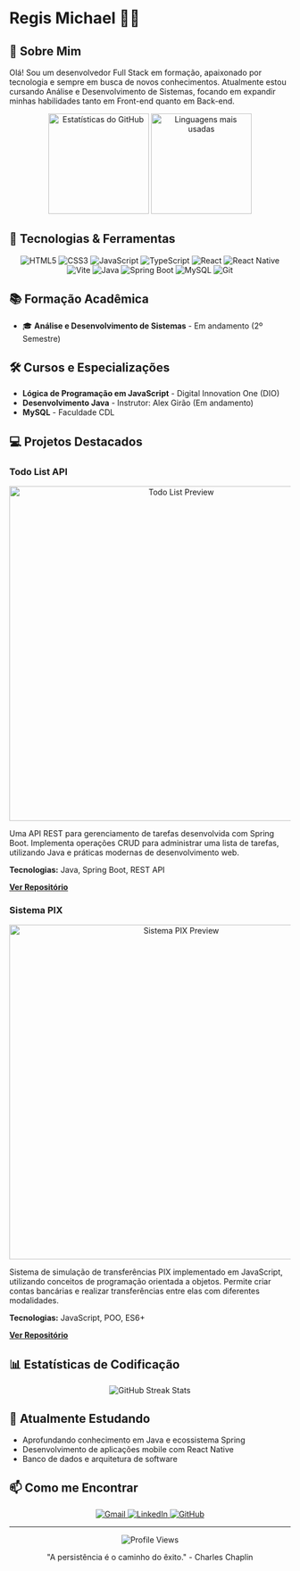 # Regis Michael 👨‍💻

## 👋 Sobre Mim

Olá! Sou um desenvolvedor Full Stack em formação, apaixonado por tecnologia e sempre em busca de novos conhecimentos. Atualmente estou cursando Análise e Desenvolvimento de Sistemas, focando em expandir minhas habilidades tanto em Front-end quanto em Back-end.

<div align="center">
  <img src="https://github-readme-stats.vercel.app/api?username=RegisMichael25&show_icons=true&theme=radical" alt="Estatísticas do GitHub" height="180em" />
  <img src="https://github-readme-stats.vercel.app/api/top-langs/?username=RegisMichael25&layout=compact&theme=radical" alt="Linguagens mais usadas" height="180em" />
</div>

## 🚀 Tecnologias & Ferramentas

<div align="center">
  <img src="https://img.shields.io/badge/HTML5-E34F26?style=for-the-badge&logo=html5&logoColor=white" alt="HTML5" />
  <img src="https://img.shields.io/badge/CSS3-1572B6?style=for-the-badge&logo=css3&logoColor=white" alt="CSS3" />
  <img src="https://img.shields.io/badge/JavaScript-F7DF1E?style=for-the-badge&logo=javascript&logoColor=black" alt="JavaScript" />
  <img src="https://img.shields.io/badge/TypeScript-007ACC?style=for-the-badge&logo=typescript&logoColor=white" alt="TypeScript" />
  <img src="https://img.shields.io/badge/React-20232A?style=for-the-badge&logo=react&logoColor=61DAFB" alt="React" />
  <img src="https://img.shields.io/badge/React_Native-20232A?style=for-the-badge&logo=react&logoColor=61DAFB" alt="React Native" />
  <img src="https://img.shields.io/badge/Vite-B73BFE?style=for-the-badge&logo=vite&logoColor=FFD62E" alt="Vite" />
  <img src="https://img.shields.io/badge/Java-ED8B00?style=for-the-badge&logo=openjdk&logoColor=white" alt="Java" />
  <img src="https://img.shields.io/badge/Spring-6DB33F?style=for-the-badge&logo=spring&logoColor=white" alt="Spring Boot" />
  <img src="https://img.shields.io/badge/MySQL-00000F?style=for-the-badge&logo=mysql&logoColor=white" alt="MySQL" />
  <img src="https://img.shields.io/badge/Git-F05032?style=for-the-badge&logo=git&logoColor=white" alt="Git" />
</div>

## 📚 Formação Acadêmica

- 🎓 **Análise e Desenvolvimento de Sistemas** - Em andamento (2º Semestre)

## 🛠️ Cursos e Especializações

- **Lógica de Programação em JavaScript** - Digital Innovation One (DIO)
- **Desenvolvimento Java** - Instrutor: Alex Girão (Em andamento)
- **MySQL** - Faculdade CDL

## 💻 Projetos Destacados

### Todo List API

<div align="center">
  <img src="https://raw.githubusercontent.com/RegisMichael25/todo-list/src/main/preview.png" width="600px" alt="Todo List Preview">
</div>

Uma API REST para gerenciamento de tarefas desenvolvida com Spring Boot. Implementa operações CRUD para administrar uma lista de tarefas, utilizando Java e práticas modernas de desenvolvimento web.

**Tecnologias:** Java, Spring Boot, REST API

**[Ver Repositório](https://github.com/RegisMichael25/todo-list)**

### Sistema PIX

<div align="center">
  <img src="https://github.com/RegisMichael25/todo_list_api/tree/main/src/preview.png" width="600px" alt="Sistema PIX Preview">
</div>

Sistema de simulação de transferências PIX implementado em JavaScript, utilizando conceitos de programação orientada a objetos. Permite criar contas bancárias e realizar transferências entre elas com diferentes modalidades.

**Tecnologias:** JavaScript, POO, ES6+

**[Ver Repositório](https://github.com/RegisMichael25/sistema-pix)**

## 📊 Estatísticas de Codificação

<div align="center">
  <img src="https://github-readme-streak-stats.herokuapp.com/?user=RegisMichael25&theme=radical" alt="GitHub Streak Stats" />
</div>

## 🌱 Atualmente Estudando

- Aprofundando conhecimento em Java e ecossistema Spring
- Desenvolvimento de aplicações mobile com React Native
- Banco de dados e arquitetura de software

## 📫 Como me Encontrar

<div align="center">
  <a href="mailto:regismichael25@gmail.com">
    <img src="https://img.shields.io/badge/Gmail-D14836?style=for-the-badge&logo=gmail&logoColor=white" alt="Gmail" />
  </a>
  <a href="https://www.linkedin.com/in/regis-michael/">
    <img src="https://img.shields.io/badge/LinkedIn-0077B5?style=for-the-badge&logo=linkedin&logoColor=white" alt="LinkedIn" />
  </a>
  <a href="https://github.com/RegisMichael25">
    <img src="https://img.shields.io/badge/GitHub-100000?style=for-the-badge&logo=github&logoColor=white" alt="GitHub" />
  </a>
</div>

---

<div align="center">
  <img src="https://komarev.com/ghpvc/?username=RegisMichael25&color=blueviolet&style=flat-square" alt="Profile Views" />
  <p>"A persistência é o caminho do êxito." - Charles Chaplin</p>
</div>
